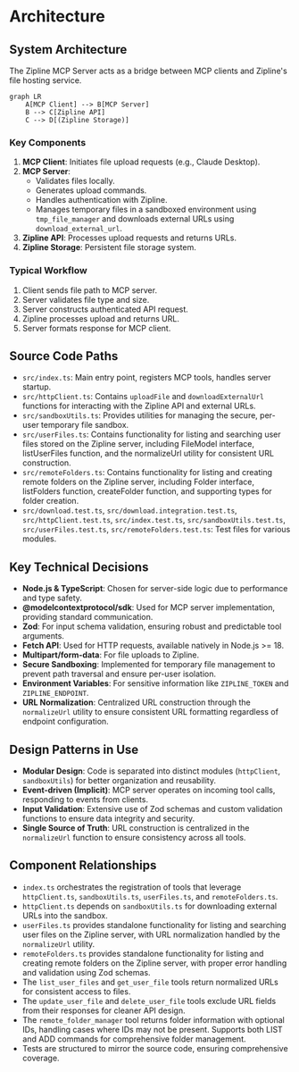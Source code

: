 # Architecture

## System Architecture

The Zipline MCP Server acts as a bridge between MCP clients and Zipline's file hosting service.

```mermaid
graph LR
    A[MCP Client] --> B[MCP Server]
    B --> C[Zipline API]
    C --> D[(Zipline Storage)]
```

### Key Components

1. **MCP Client**: Initiates file upload requests (e.g., Claude Desktop).
2. **MCP Server**:
   - Validates files locally.
   - Generates upload commands.
   - Handles authentication with Zipline.
   - Manages temporary files in a sandboxed environment using `tmp_file_manager` and downloads external URLs using `download_external_url`.
3. **Zipline API**: Processes upload requests and returns URLs.
4. **Zipline Storage**: Persistent file storage system.

### Typical Workflow

1. Client sends file path to MCP server.
2. Server validates file type and size.
3. Server constructs authenticated API request.
4. Zipline processes upload and returns URL.
5. Server formats response for MCP client.

## Source Code Paths

- `src/index.ts`: Main entry point, registers MCP tools, handles server startup.
- `src/httpClient.ts`: Contains `uploadFile` and `downloadExternalUrl` functions for interacting with the Zipline API and external URLs.
- `src/sandboxUtils.ts`: Provides utilities for managing the secure, per-user temporary file sandbox.
- `src/userFiles.ts`: Contains functionality for listing and searching user files stored on the Zipline server, including FileModel interface, listUserFiles function, and the normalizeUrl utility for consistent URL construction.
- `src/remoteFolders.ts`: Contains functionality for listing and creating remote folders on the Zipline server, including Folder interface, listFolders function, createFolder function, and supporting types for folder creation.
- `src/download.test.ts`, `src/download.integration.test.ts`, `src/httpClient.test.ts`, `src/index.test.ts`, `src/sandboxUtils.test.ts`, `src/userFiles.test.ts`, `src/remoteFolders.test.ts`: Test files for various modules.

## Key Technical Decisions

- **Node.js & TypeScript**: Chosen for server-side logic due to performance and type safety.
- **@modelcontextprotocol/sdk**: Used for MCP server implementation, providing standard communication.
- **Zod**: For input schema validation, ensuring robust and predictable tool arguments.
- **Fetch API**: Used for HTTP requests, available natively in Node.js >= 18.
- **Multipart/form-data**: For file uploads to Zipline.
- **Secure Sandboxing**: Implemented for temporary file management to prevent path traversal and ensure per-user isolation.
- **Environment Variables**: For sensitive information like `ZIPLINE_TOKEN` and `ZIPLINE_ENDPOINT`.
- **URL Normalization**: Centralized URL construction through the `normalizeUrl` utility to ensure consistent URL formatting regardless of endpoint configuration.

## Design Patterns in Use

- **Modular Design**: Code is separated into distinct modules (`httpClient`, `sandboxUtils`) for better organization and reusability.
- **Event-driven (Implicit)**: MCP server operates on incoming tool calls, responding to events from clients.
- **Input Validation**: Extensive use of Zod schemas and custom validation functions to ensure data integrity and security.
- **Single Source of Truth**: URL construction is centralized in the `normalizeUrl` function to ensure consistency across all tools.

## Component Relationships

- `index.ts` orchestrates the registration of tools that leverage `httpClient.ts`, `sandboxUtils.ts`, `userFiles.ts`, and `remoteFolders.ts`.
- `httpClient.ts` depends on `sandboxUtils.ts` for downloading external URLs into the sandbox.
- `userFiles.ts` provides standalone functionality for listing and searching user files on the Zipline server, with URL normalization handled by the `normalizeUrl` utility.
- `remoteFolders.ts` provides standalone functionality for listing and creating remote folders on the Zipline server, with proper error handling and validation using Zod schemas.
- The `list_user_files` and `get_user_file` tools return normalized URLs for consistent access to files.
- The `update_user_file` and `delete_user_file` tools exclude URL fields from their responses for cleaner API design.
- The `remote_folder_manager` tool returns folder information with optional IDs, handling cases where IDs may not be present. Supports both LIST and ADD commands for comprehensive folder management.
- Tests are structured to mirror the source code, ensuring comprehensive coverage.
